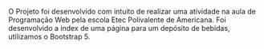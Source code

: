 O Projeto foi desenvolvido com intuito de realizar uma atividade na aula de Programação Web pela escola Etec Polivalente de Americana.
Foi desenvolvido a index de uma página para um depósito de bebidas, utilizamos o Bootstrap 5.
